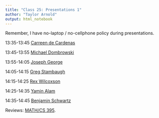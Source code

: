 ```yaml
---
title: "Class 25: Presentations 1"
author: "Taylor Arnold"
output: html_notebook
---
```




Remember, I have no-laptop / no-cellphone policy during presentations.

13:35-13:45	[Carreen de Cardenas](../assets/final_project/cardenas.html)

13:45-13:55	[Michael Dombrowski](../assets/final_project/michael_dombrowski.html)

13:55-14:05	[Joseph George](https://jjgccg.github.io/projects/allwiseML)

14:05-14:15	[Greg Stambaugh](../assets/final_project/stambaugh.html)

14:15-14:25	[Rex Wilcoxson](../assets/final_project/wilcoxson.html)

14:25-14:35	[Yamin Alam](../assets/final_project/alam.html)

14:35-14:45	[Benjamin Schwartz](../assets/final_project/schwartz.html)

Reviews: [MATH/CS 395](https://p3.courseval.net/etw/ets/et.asp?nxappid=0E2&nxmid=start).

